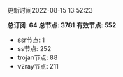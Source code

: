 更新时间2022-08-15 13:52:23

**总订阅: 64**
**总节点: 3781**
**有效节点: 552**
- ssr节点: 1
- ss节点: 252
- trojan节点: 88
- v2ray节点: 211
